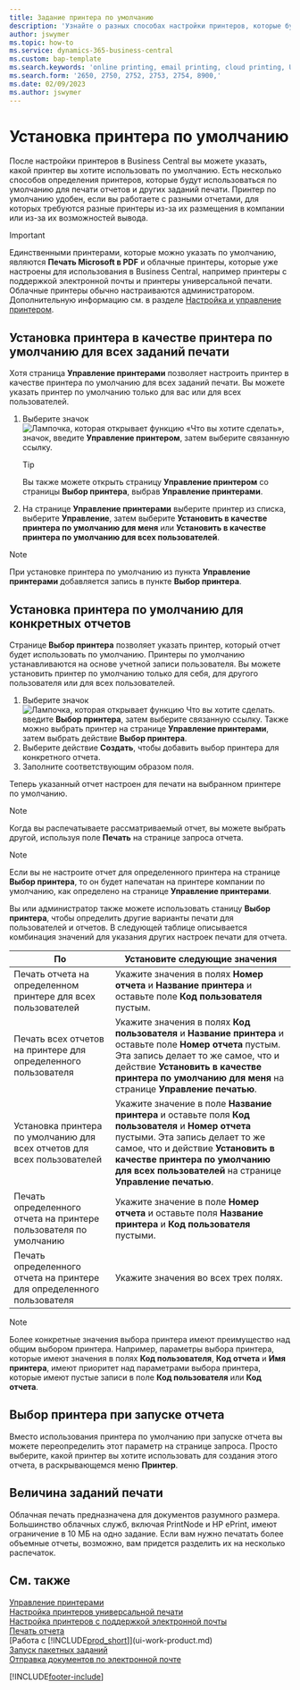 ```yaml
---
title: Задание принтера по умолчанию
description: 'Узнайте о разных способах настройки принтеров, которые будут использоваться по умолчанию для заданий печати.'
author: jswymer
ms.topic: how-to
ms.service: dynamics-365-business-central
ms.custom: bap-template
ms.search.keywords: 'online printing, email printing, cloud printing, Universal Print'
ms.search.form: '2650, 2750, 2752, 2753, 2754, 8900,'
ms.date: 02/09/2023
ms.author: jswymer
---
```

# <a name="specify-a-default-printer"></a><a name="default"></a>Установка принтера по умолчанию

После настройки принтеров в Business Central вы можете указать, какой принтер вы хотите использовать по умолчанию. Есть несколько способов определения принтеров, которые будут использоваться по умолчанию для печати отчетов и других заданий печати. Принтер по умолчанию удобен, если вы работаете с разными отчетами, для которых требуются разные принтеры из-за их размещения в компании или из-за их возможностей вывода.

> [!IMPORTANT]
> Единственными принтерами, которые можно указать по умолчанию, являются **Печать Microsoft в PDF** и облачные принтеры, которые уже настроены для использования в Business Central, например принтеры с поддержкой электронной почты и принтеры универсальной печати. Облачные принтеры обычно настраиваются администратором. Дополнительную информацию см. в разделе [Настройка и управление принтером](admin-printer-setup-overview.md).   

## <a name="set-a-printer-as-a-default-printer-for-all-print-jobs"></a>Установка принтера в качестве принтера по умолчанию для всех заданий печати

Хотя страница **Управление принтерами** позволяет настроить принтер в качестве принтера по умолчанию для всех заданий печати. Вы можете указать принтер по умолчанию только для вас или для всех пользователей.

1. Выберите значок ![Лампочка, которая открывает функцию «Что вы хотите сделать»](media/ui-search/search_small.png "Что вы хотите сделать"), значок, введите **Управление принтером**, затем выберите связанную ссылку.

    > [!TIP]
    > Вы также можете открыть страницу **Управление принтером** со страницы **Выбор принтера**, выбрав **Управление принтерами**.  
2. На странице **Управление принтерами** выберите принтер из списка, выберите **Управление**, затем выберите **Установить в качестве принтера по умолчанию для меня** или **Установить в качестве принтера по умолчанию для всех пользователей**.

> [!NOTE]
> При установке принтера по умолчанию из пункта **Управление принтерами** добавляется запись в пункте **Выбор принтера**.

## <a name="set-a-default-printer-for-specific-reports"></a>Установка принтера по умолчанию для конкретных отчетов

Странице **Выбор принтера** позволяет указать принтер, который отчет будет использовать по умолчанию. Принтеры по умолчанию устанавливаются на основе учетной записи пользователя. Вы можете установить принтер по умолчанию только для себя, для другого пользователя или для всех пользователей.

1. Выберите значок ![Лампочка, которая открывает функцию Что вы хотите сделать.](media/ui-search/search_small.png "Что вы хотите сделать") введите **Выбор принтера**, затем выберите связанную ссылку. Также можно выбрать принтер на странице **Управление принтерами**, затем выбрать действие **Выбор принтера**.
2. Выберите действие **Создать**, чтобы добавить выбор принтера для конкретного отчета.
3. Заполните соответствующим образом поля.

Теперь указанный отчет настроен для печати на выбранном принтере по умолчанию.

> [!NOTE]
> Когда вы распечатываете рассматриваемый отчет, вы можете выбрать другой, используя поле **Печать** на странице запроса отчета.

> [!NOTE]
> Если вы не настроите отчет для определенного принтера на странице **Выбор принтера**, то он будет напечатан на принтере компании по умолчанию, как определено на странице **Управление принтерами**.

Вы или администратор также можете использовать станицу **Выбор принтера**, чтобы определить другие варианты печати для пользователей и отчетов. В следующей таблице описывается комбинация значений для указания других настроек печати для отчета.

|По                                                 |Установите следующие значения                                             |
|---------------------------------------------------|---------------------------------------------------------------------|
|Печать отчета на определенном принтере для всех пользователей |Укажите значения в полях **Номер отчета** и **Название принтера** и оставьте поле **Код пользователя** пустым.|
|Печать всех отчетов на принтере для определенного пользователя|Укажите значения в полях **Код пользователя** и **Название принтера** и оставьте поле **Номер отчета** пустым. Эта запись делает то же самое, что и действие **Установить в качестве принтера по умолчанию для меня** на странице **Управление печатью**.|
|Установка принтера по умолчанию для всех отчетов для всех пользователей|Укажите значение в поле **Название принтера** и оставьте поля **Код пользователя** и **Номер отчета** пустыми. Эта запись делает то же самое, что и действие **Установить в качестве принтера по умолчанию для всех пользователей** на странице **Управление печатью**.|
|Печать определенного отчета на принтере пользователя по умолчанию|Укажите значение в поле **Номер отчета** и оставьте поля **Название принтера** и **Код пользователя** пустыми.|
|Печать определенного отчета на принтере для определенного пользователя|Укажите значения во всех трех полях.|

> [!NOTE]
> Более конкретные значения выбора принтера имеют преимущество над общим выбором принтера. Например, параметры выбора принтера, которые имеют значения в полях **Код пользователя**, **Код отчета** и **Имя принтера**, имеют приоритет над параметрами выбора принтера, которые имеют пустые записи в поле **Код пользователя** или **Код отчета**.

## <a name="choosing-the-printer-when-running-a-report"></a>Выбор принтера при запуске отчета

Вместо использования принтера по умолчанию при запуске отчета вы можете переопределить этот параметр на странице запроса. Просто выберите, какой принтер вы хотите использовать для создания этого отчета, в раскрывающемся меню **Принтер**.

## <a name="sizing-print-jobs"></a>Величина заданий печати

Облачная печать предназначена для документов разумного размера. Большинство облачных служб, включая PrintNode и HP ePrint, имеют ограничение в 10 МБ на одно задание. Если вам нужно печатать более объемные отчеты, возможно, вам придется разделить их на несколько распечаток.

## <a name="see-also"></a>См. также

[Управление принтерами](admin-printer-setup-overview.md)  
[Настройка принтеров универсальной печати](admin-printer-setup-universal-print.md)  
[Настройка принтеров с поддержкой электронной почты](admin-printer-setup-email.md)  
[Печать отчета](ui-work-report.md#PrintReport)  
[Работа с [!INCLUDE[prod_short](includes/prod_short.md)]](ui-work-product.md)  
[Запуск пакетных заданий](ui-how-run-batch-jobs.md)  
[Отправка документов по электронной почте](ui-how-send-documents-email.md)  

[!INCLUDE[footer-include](includes/footer-banner.md)]
